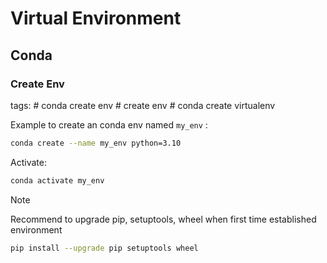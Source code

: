 # Virtual Environment

## Conda


### Create Env
tags: \# conda create env \# create env \# conda create virtualenv

Example to create an conda env named `my_env` :
```bash
conda create --name my_env python=3.10
```

Activate: 

```bash
conda activate my_env
```

> [!NOTE]
> Recommend to upgrade pip, setuptools, wheel when first time established environment

```bash
pip install --upgrade pip setuptools wheel
```